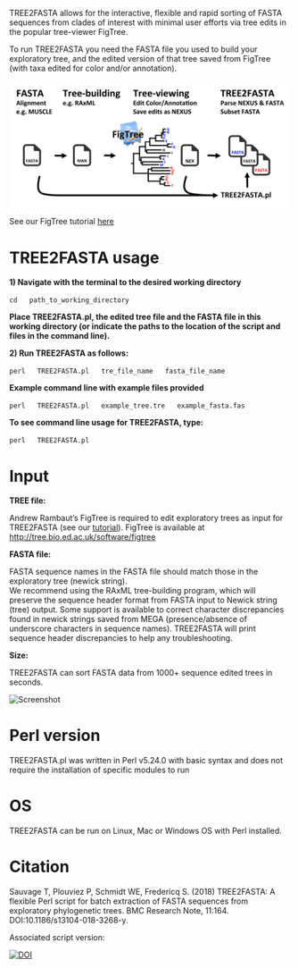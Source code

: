 
TREE2FASTA allows for the interactive, flexible and rapid sorting of FASTA sequences from clades of interest with minimal user efforts via tree edits in the popular tree-viewer FigTree.

To run TREE2FASTA you need the FASTA file you used to build your exploratory tree, and the edited version of that tree saved from FigTree (with taxa edited for color and/or annotation).

![Screenshot](figs/img4git.png)

See our FigTree tutorial [here](FigTree_Tutorial.pdf)

# TREE2FASTA usage

**1) Navigate with the terminal to the desired working directory**

```cd   path_to_working_directory```

**Place TREE2FASTA.pl, the edited tree file and the FASTA file in this working directory
(or indicate the paths to the location of the script and files in the command line).** 

**2) Run TREE2FASTA as follows:**

```perl   TREE2FASTA.pl   tre_file_name   fasta_file_name``` 

**Example command line with example files provided**

```perl   TREE2FASTA.pl   example_tree.tre   example_fasta.fas```

**To see command line usage for TREE2FASTA, type:**

```perl   TREE2FASTA.pl```

# Input

**TREE file:**

Andrew Rambaut’s FigTree is required to edit exploratory trees as input for TREE2FASTA (see our [tutorial](FigTree_Tutorial.pdf)).
FigTree is available at http://tree.bio.ed.ac.uk/software/figtree

**FASTA file:**

FASTA sequence names in the FASTA file should match those in the exploratory tree (newick string).   
We recommend using the RAxML tree-building program, which will preserve the sequence header format from FASTA input to Newick string (tree) output. Some support is available to correct character discrepancies found in newick strings saved from MEGA (presence/absence of underscore characters in sequence names). TREE2FASTA will print sequence header discrepancies to help any troubleshooting.

**Size:**

TREE2FASTA can sort FASTA data from 1000+ sequence edited trees in seconds.

![Screenshot](figs/bigtrees.png)

# Perl version

TREE2FASTA.pl was written in Perl v5.24.0 with basic syntax and does not require the installation of specific modules to run

# OS

TREE2FASTA can be run on Linux, Mac or Windows OS with Perl installed. 

# Citation

Sauvage T, Plouviez P, Schmidt WE, Fredericq S. (2018) TREE2FASTA: A flexible Perl script for batch extraction of FASTA sequences from exploratory phylogenetic trees. BMC Research Note, 11:164. DOI:10.1186/s13104-018-3268-y.

Associated script version:

[![DOI](https://zenodo.org/badge/122100035.svg)](https://zenodo.org/badge/latestdoi/122100035)
